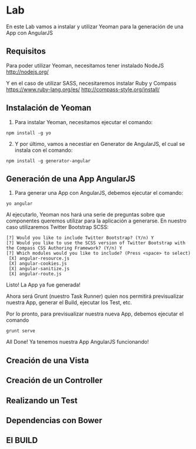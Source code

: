 # Lab
En este Lab vamos a instalar y utilizar Yeoman para la generación de una App con AngularJS

## Requisitos
Para poder utilizar Yeoman, necesitamos tener instalado NodeJS http://nodejs.org/

Y en el caso de utilizar SASS, necesitaremos instalar Ruby y Compass
https://www.ruby-lang.org/es/
http://compass-style.org/install/

## Instalación de Yeoman
1. Para instalar Yeoman, necesitamos ejecutar el comando:
```
npm install -g yo
```
2. Y por último, vamos a necestiar en Generator de AngularJS, el cual se instala con el comando:
```
npm install -g generator-angular
```

## Generación de una App AngularJS
1. Para generar una App con AngularJS, debemos ejecutar el comando:
```
yo angular
```
Al ejecutarlo, Yeoman nos hará una serie de preguntas sobre que componentes queremos utilizar para la aplicación a generarse. En nuestro caso utilizaremos Twitter Bootstrap SCSS:
```
[?] Would you like to include Twitter Bootstrap? (Y/n) Y
[?] Would you like to use the SCSS version of Twitter Bootstrap with the Compass CSS Authoring Framework? (Y/n) Y
[?] Which modules would you like to include? (Press <space> to select)
 [X] angular-resource.js
 [X] angular-cookies.js
 [X] angular-sanitize.js
 [X] angular-route.js
```

Listo! La App ya fue generada! 

Ahora será Grunt (nuestro Task Runner) quien nos permitirá previsualizar nuestra App, generar el Build, ejecutar los Test, etc.

Por lo pronto, para previsualizar nuestra nueva App, debemos ejecutar el comando
```
grunt serve
```

All Done! Ya tenemos nuestra App AngularJS funcionando!

## Creación de una Vista

## Creación de un Controller

## Realizando un Test

## Dependencias con Bower

## El BUILD
